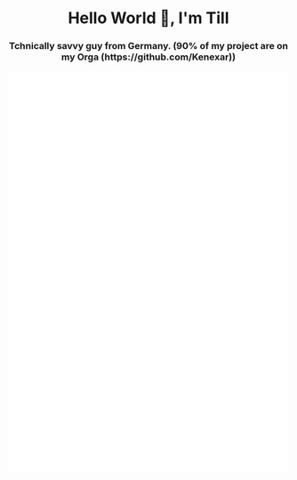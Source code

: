 <h1 align="center">
Hello World 👋, I'm Till
</h1>
<h3 align="center">Tchnically savvy guy from Germany. 
  (90% of my project are on my Orga (https://github.com/Kenexar))</h3>


![GitHub metrics](https://github.com/ZerXGIT/ZerXGIT/blob/main/github-metrics.svg)

